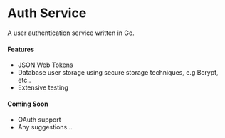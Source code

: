 # Auth Service

A user authentication service written in Go.

#### Features

 - JSON Web Tokens
 - Database user storage using secure storage techniques, e.g Bcrypt, etc..
 - Extensive testing
 
 #### Coming Soon
 - OAuth support
 - Any suggestions...
